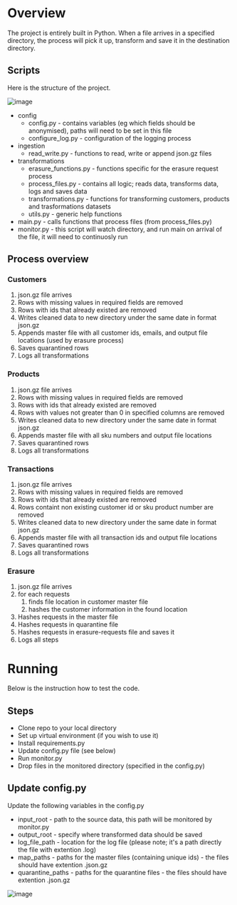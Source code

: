 # Overview
The project is entirely built in Python. When a file arrives in a specified directory, the process will pick it up, transform and save it in the destination directory.

## Scripts
Here is the structure of the project.

![image](https://github.com/hanbie123/hb/assets/155374550/757d4787-6392-4836-8c76-d74110e7c00f)


- config
  - config.py - contains variables (eg which fields should be anonymised), paths will need to be set in this file
  - configure_log.py - configuration of the logging process
- ingestion
  - read_write.py - functions to read, write or append json.gz files
- transformations
  - erasure_functions.py - functions specific for the erasure request process
  - process_files.py - contains all logic; reads data, transforms data, logs and saves data
  - transformations.py - functions for transforming customers, products and trasformations datasets
  - utils.py - generic help functions
- main.py - calls functions that process files (from process_files.py)
- monitor.py - this script will watch directory, and run main on arrival of the file, it will need to continuosly run

## Process overview
### Customers
1. json.gz file arrives
2. Rows with missing values in required fields are removed
3. Rows with ids that already existed are removed
4. Writes cleaned data to new directory under the same date in format json.gz
5. Appends master file with all customer ids, emails, and output file locations (used by erasure process)
6. Saves quarantined rows
7. Logs all transformations

### Products
1. json.gz file arrives
2. Rows with missing values in required fields are removed
3. Rows with ids that already existed are removed
4. Rows with values not greater than 0 in specified columns are removed
5. Writes cleaned data to new directory under the same date in format json.gz
6. Appends master file with all sku numbers and output file locations
7. Saves quarantined rows
8. Logs all transformations

### Transactions
1. json.gz file arrives
2. Rows with missing values in required fields are removed
3. Rows with ids that already existed are removed
4. Rows containt non existing customer id or sku product number are removed
6. Writes cleaned data to new directory under the same date in format json.gz
7. Appends master file with all transaction ids and output file locations
8. Saves quarantined rows
9. Logs all transformations
    
### Erasure
1. json.gz file arrives
2. for each requests
    1. finds file location in customer master file
    2. hashes the customer information in the found location
3. Hashes requests in the master file
4. Hashes requests in quarantine file
5. Hashes requests in erasure-requests file and saves it
6. Logs all steps

# Running
Below is the instruction how to test the code.
## Steps
- Clone repo to your local directory
- Set up virtual environment (if you wish to use it)
- Install requirements.py
- Update config.py file (see below)
- Run monitor.py
- Drop files in the monitored directory (specified in the config.py)

## Update config.py
Update the following variables in the config.py
- input_root - path to the source data, this path will be monitored by monitor.py
- output_root - specify where transformed data should be saved
- log_file_path - location for the log file (please note; it's a path directly the file with extention .log)
- map_paths - paths for the master files (containing unique ids) - the files should have extention .json.gz
- quarantine_paths - paths for the quarantine files - the files should have extention .json.gz
  

![image](https://github.com/hanbie123/hb/assets/155374550/14550821-4669-4457-aca3-8af88171e860)

